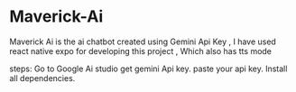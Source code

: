 # Maverick-Ai
Maverick Ai is the ai chatbot created using Gemini Api Key , I have used react native expo for developing this project , Which also has tts mode

steps:
Go to Google Ai studio get gemini Api key.
paste your api key.
Install all dependencies.

